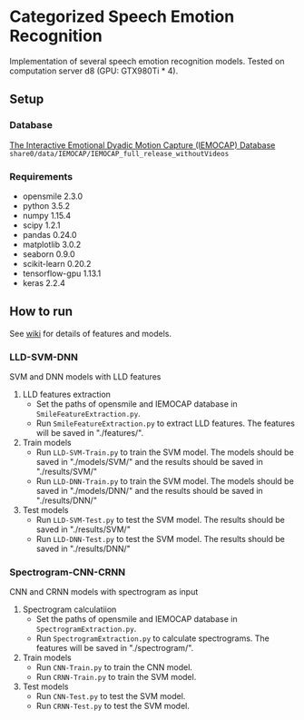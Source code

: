 # Categorized Speech Emotion Recognition
Implementation of several speech emotion recognition models.
Tested on computation server d8 (GPU: GTX980Ti * 4).

## Setup

### Database
[The Interactive Emotional Dyadic Motion Capture (IEMOCAP) Database](https://sail.usc.edu/iemocap/)
`share0/data/IEMOCAP/IEMOCAP_full_release_withoutVideos`

### Requirements
- opensmile 2.3.0
- python 3.5.2
- numpy 1.15.4
- scipy 1.2.1
- pandas 0.24.0
- matplotlib 3.0.2
- seaborn 0.9.0
- scikit-learn 0.20.2
- tensorflow-gpu 1.13.1
- keras 2.2.4

## How to run
See [wiki](https://github.com/zhuzhi-fairy/rd.emo.categorical/wiki) for details of features and models.

### LLD-SVM-DNN
SVM and DNN models with LLD features
1. LLD features extraction
    - Set the paths of opensmile and IEMOCAP database in `SmileFeatureExtraction.py`.
    - Run `SmileFeatureExtraction.py` to extract LLD features. The features will be saved in "./features/".
2. Train models
    - Run `LLD-SVM-Train.py` to train the SVM model. The models should be saved in "./models/SVM/" and the results should be saved in "./results/SVM/"
    - Run `LLD-DNN-Train.py` to train the SVM model. The models should be saved in "./models/DNN/" and the results should be saved in "./results/DNN/"
3. Test models
    - Run `LLD-SVM-Test.py` to test the SVM model. The results should be saved in "./results/SVM/"
    - Run `LLD-DNN-Test.py` to test the SVM model. The results should be saved in "./results/DNN/"

### Spectrogram-CNN-CRNN
CNN and CRNN models with spectrogram as input
1. Spectrogram calculatiion
    - Set the paths of opensmile and IEMOCAP database in `SpectrogramExtraction.py`.
    - Run `SpectrogramExtraction.py` to calculate spectrograms. The features will be saved in "./spectrogram/".
2. Train models
    - Run `CNN-Train.py` to train the CNN model.
    - Run `CRNN-Train.py` to train the SVM model.
3. Test models
    - Run `CNN-Test.py` to test the SVM model.
    - Run `CRNN-Test.py` to test the SVM model.

